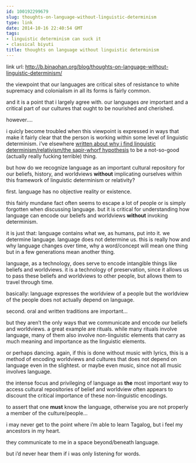 ```yaml
---
id: 100192299679
slug: thoughts-on-language-without-linguistic-determinism
type: link
date: 2014-10-16 22:40:54 GMT
tags:
- linguistic determinism can suck it
- classical biyuti
title: thoughts on language without linguistic determinism
---
```

link url: http://b.binaohan.org/blog/thoughts-on-language-without-linguistic-determinism/

<p>the viewpoint that our languages are critical sites of resistance to white supremacy and colonialism in all its forms is fairly common.</p>

<p>and it is a point that i largely agree with. our languages <em>are</em> important and a critical part of our cultures that ought to be nourished and cherished.</p>

<p>however&hellip;.</p>

<p>i quicly become troubled when this viewpoint is expressed in ways that make it fairly clear that the person is working within some level of linguistic determinism. i&rsquo;ve elsewhere <a href="http://biyuti.com/blog/against-linguistic-relativity-or-the-sapir-whorf-hypothesis/">written about why i find linguistic determinism/relativism/the sapir-whorf hypothesis</a> to be a not-so-good (actually really fucking terrible) thing.</p>

<p>but how do we recognize language as an important cultural repository for our beliefs, history, and worldviews <strong>without</strong> implicating ourselves within this framework of linguistic determinism or relativity?</p>

<p>first. language has no objective reality or existence.</p>

<p>this fairly mundane fact often seems to escape a lot of people or is simply forgotten when discussing language. but it is critical for understanding how language can encode our beliefs and worldviews <strong>without</strong> invoking determinism.</p>

<p>it is just that: language contains what we, as humans, put into it. we determine language. language does not determine us. this is really how and why language changes over time, why a word/concept will mean one thing but in a few generations mean another thing.</p>

<p>language, as a technology, does serve to encode intangible things like beliefs and worldviews. it is a technology of preservation, since it allows us to pass these beliefs and worldviews to other people, but allows them to travel through time.</p>

<p>basically: language expresses the worldview of a people but the worldview of the people does not actually depend on language.</p>

<p>second. oral and written traditions are important&hellip;</p>

<p>but they aren&rsquo;t the only ways that we communicate and encode our beliefs and worldviews. a great example are rituals. while many rituals involve language, many of them also involve non-linguistic elements that carry as much meaning and importance as the linguistic elements.</p>

<p>or perhaps dancing. again, if this is done without music with lyrics, this is a method of encoding worldviews and cultures that does not depend on language even in the slightest. or maybe even music, since not all music involves language.</p>

<p>the intense focus and privileging of language as <strong>the</strong> most important way to access cultural repositories of belief and worldview often appears to discount the critical importance of these non-linguistic encodings.</p>

<p>to assert that one <strong>must</strong> know the language, otherwise you are not properly a member of the culture/people&hellip;</p>

<p>i may never get to the point where i&rsquo;m able to learn Tagalog, but i feel my ancestors in my heart.</p>

<p>they communicate to me in a space beyond/beneath language.</p>

<p>but i&rsquo;d never hear them if i was only listening for words.</p>